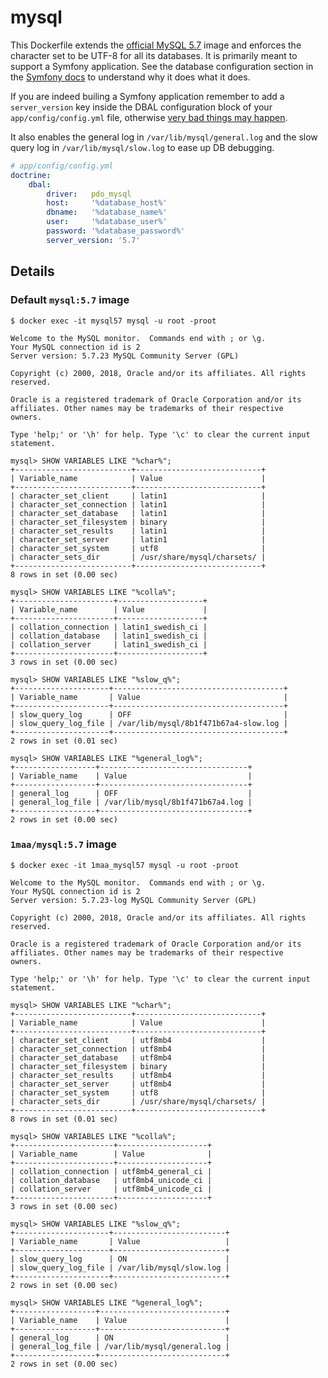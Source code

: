 # mysql
This Dockerfile extends the [official MySQL 5.7](https://hub.docker.com/_/mysql/) image and enforces the
character set to be UTF-8 for all its databases. It is primarily meant to support a Symfony application. See the database
configuration section in the [Symfony docs](http://symfony.com/doc/current/book/doctrine.html#configuring-the-database) to understand
why it does what it does.

If you are indeed builing a Symfony application  remember to add a ```server_version``` key inside the DBAL configuration
block of your ```app/config/config.yml``` file, otherwise [very bad things may happen](https://github.com/symfony/symfony/issues/17727).

It also enables the general log in `/var/lib/mysql/general.log` and the slow query log in `/var/lib/mysql/slow.log` to ease up DB debugging.

```yml
# app/config/config.yml
doctrine:
    dbal:
        driver:   pdo_mysql
        host:     '%database_host%'
        dbname:   '%database_name%'
        user:     '%database_user%'
        password: '%database_password%'
        server_version: '5.7'
```


## Details

### Default `mysql:5.7` image

```
$ docker exec -it mysql57 mysql -u root -proot

Welcome to the MySQL monitor.  Commands end with ; or \g.
Your MySQL connection id is 2
Server version: 5.7.23 MySQL Community Server (GPL)

Copyright (c) 2000, 2018, Oracle and/or its affiliates. All rights reserved.

Oracle is a registered trademark of Oracle Corporation and/or its
affiliates. Other names may be trademarks of their respective
owners.

Type 'help;' or '\h' for help. Type '\c' to clear the current input statement.

mysql> SHOW VARIABLES LIKE "%char%";
+--------------------------+----------------------------+
| Variable_name            | Value                      |
+--------------------------+----------------------------+
| character_set_client     | latin1                     |
| character_set_connection | latin1                     |
| character_set_database   | latin1                     |
| character_set_filesystem | binary                     |
| character_set_results    | latin1                     |
| character_set_server     | latin1                     |
| character_set_system     | utf8                       |
| character_sets_dir       | /usr/share/mysql/charsets/ |
+--------------------------+----------------------------+
8 rows in set (0.00 sec)

mysql> SHOW VARIABLES LIKE "%colla%";
+----------------------+-------------------+
| Variable_name        | Value             |
+----------------------+-------------------+
| collation_connection | latin1_swedish_ci |
| collation_database   | latin1_swedish_ci |
| collation_server     | latin1_swedish_ci |
+----------------------+-------------------+
3 rows in set (0.00 sec)

mysql> SHOW VARIABLES LIKE "%slow_q%";
+---------------------+--------------------------------------+
| Variable_name       | Value                                |
+---------------------+--------------------------------------+
| slow_query_log      | OFF                                  |
| slow_query_log_file | /var/lib/mysql/8b1f471b67a4-slow.log |
+---------------------+--------------------------------------+
2 rows in set (0.01 sec)

mysql> SHOW VARIABLES LIKE "%general_log%";
+------------------+---------------------------------+
| Variable_name    | Value                           |
+------------------+---------------------------------+
| general_log      | OFF                             |
| general_log_file | /var/lib/mysql/8b1f471b67a4.log |
+------------------+---------------------------------+
2 rows in set (0.00 sec)
```

### `1maa/mysql:5.7` image

```
$ docker exec -it 1maa_mysql57 mysql -u root -proot

Welcome to the MySQL monitor.  Commands end with ; or \g.
Your MySQL connection id is 2
Server version: 5.7.23-log MySQL Community Server (GPL)

Copyright (c) 2000, 2018, Oracle and/or its affiliates. All rights reserved.

Oracle is a registered trademark of Oracle Corporation and/or its
affiliates. Other names may be trademarks of their respective
owners.

Type 'help;' or '\h' for help. Type '\c' to clear the current input statement.

mysql> SHOW VARIABLES LIKE "%char%";
+--------------------------+----------------------------+
| Variable_name            | Value                      |
+--------------------------+----------------------------+
| character_set_client     | utf8mb4                    |
| character_set_connection | utf8mb4                    |
| character_set_database   | utf8mb4                    |
| character_set_filesystem | binary                     |
| character_set_results    | utf8mb4                    |
| character_set_server     | utf8mb4                    |
| character_set_system     | utf8                       |
| character_sets_dir       | /usr/share/mysql/charsets/ |
+--------------------------+----------------------------+
8 rows in set (0.01 sec)

mysql> SHOW VARIABLES LIKE "%colla%";
+----------------------+--------------------+
| Variable_name        | Value              |
+----------------------+--------------------+
| collation_connection | utf8mb4_general_ci |
| collation_database   | utf8mb4_unicode_ci |
| collation_server     | utf8mb4_unicode_ci |
+----------------------+--------------------+
3 rows in set (0.00 sec)

mysql> SHOW VARIABLES LIKE "%slow_q%";
+---------------------+-------------------------+
| Variable_name       | Value                   |
+---------------------+-------------------------+
| slow_query_log      | ON                      |
| slow_query_log_file | /var/lib/mysql/slow.log |
+---------------------+-------------------------+
2 rows in set (0.00 sec)

mysql> SHOW VARIABLES LIKE "%general_log%";
+------------------+----------------------------+
| Variable_name    | Value                      |
+------------------+----------------------------+
| general_log      | ON                         |
| general_log_file | /var/lib/mysql/general.log |
+------------------+----------------------------+
2 rows in set (0.00 sec)
```
